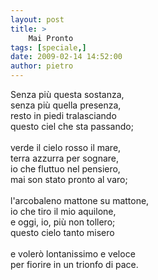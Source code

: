 ```yaml
---
layout: post
title: >
    Mai Pronto
tags: [speciale,]
date: 2009-02-14 14:52:00
author: pietro
---
```

Senza più questa sostanza,<br/>senza più quella presenza,<br/>resto in piedi tralasciando<br/>questo ciel che sta passando;<br/><br/>verde il cielo rosso il mare,<br/>terra azzurra per sognare,<br/>io che fluttuo nel pensiero,<br/>mai son stato pronto al varo;<br/><br/>l'arcobaleno mattone su mattone,<br/>io che tiro il mio aquilone,<br/>e oggi, io, più non tollero;<br/>questo cielo tanto misero<br/><br/>e volerò lontanissimo e veloce<br/>per fiorire in un trionfo di pace.
